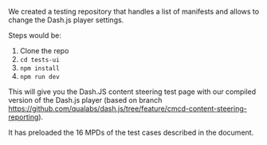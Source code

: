 We created a testing repository that handles a list of manifests and allows to change the Dash.js player settings.

Steps would be:
1. Clone the repo
2. <code>cd tests-ui</code>
3. <code>npm install</code>
4. <code>npm run dev</code>

This will give you the Dash.JS content steering test page with our compiled version of the Dash.js player (based on branch https://github.com/qualabs/dash.js/tree/feature/cmcd-content-steering-reporting).

It has preloaded the 16 MPDs of the test cases described in the document.
